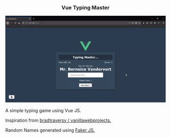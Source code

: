 <div align="center">
  <h3> Vue Typing Master</h3>
</div>
<p align="center">
<img src="Vue-TypingMaster.gif"  />
</p>  

<p>A simple typing game using Vue JS.</p>

<p>Inspiration from <a href="https://github.com/bradtraversy/vanillawebprojects" target="_blank"> bradtraversy /
vanillawebprojects.</a></p> 

<p>Random Names generated using <a href="https://github.com/marak/Faker.js/" target="_blank">Faker JS.</a></p>
